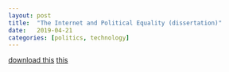 ```yaml
---
layout: post
title:  "The Internet and Political Equality (dissertation)"
date:   2019-04-21
categories: [politics, technology]
---
```

[download this](/_posts/final-copy.pdf)
<a href="/final-copy.pdf" download>this</a>
